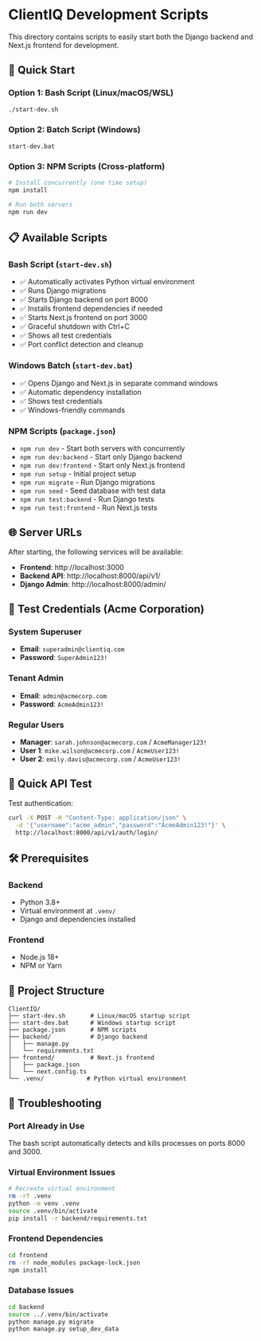 # ClientIQ Development Scripts

This directory contains scripts to easily start both the Django backend and Next.js frontend for development.

## 🚀 Quick Start

### Option 1: Bash Script (Linux/macOS/WSL)
```bash
./start-dev.sh
```

### Option 2: Batch Script (Windows)
```batch
start-dev.bat
```

### Option 3: NPM Scripts (Cross-platform)
```bash
# Install concurrently (one time setup)
npm install

# Run both servers
npm run dev
```

## 📋 Available Scripts

### Bash Script (`start-dev.sh`)
- ✅ Automatically activates Python virtual environment
- ✅ Runs Django migrations
- ✅ Starts Django backend on port 8000
- ✅ Installs frontend dependencies if needed
- ✅ Starts Next.js frontend on port 3000
- ✅ Graceful shutdown with Ctrl+C
- ✅ Shows all test credentials
- ✅ Port conflict detection and cleanup

### Windows Batch (`start-dev.bat`)
- ✅ Opens Django and Next.js in separate command windows
- ✅ Automatic dependency installation
- ✅ Shows test credentials
- ✅ Windows-friendly commands

### NPM Scripts (`package.json`)
- `npm run dev` - Start both servers with concurrently
- `npm run dev:backend` - Start only Django backend
- `npm run dev:frontend` - Start only Next.js frontend
- `npm run setup` - Initial project setup
- `npm run migrate` - Run Django migrations
- `npm run seed` - Seed database with test data
- `npm run test:backend` - Run Django tests
- `npm run test:frontend` - Run Next.js tests

## 🌐 Server URLs

After starting, the following services will be available:

- **Frontend**: http://localhost:3000
- **Backend API**: http://localhost:8000/api/v1/
- **Django Admin**: http://localhost:8000/admin/

## 🔐 Test Credentials (Acme Corporation)

### System Superuser
- **Email**: `superadmin@clientiq.com`
- **Password**: `SuperAdmin123!`

### Tenant Admin
- **Email**: `admin@acmecorp.com`
- **Password**: `AcmeAdmin123!`

### Regular Users
- **Manager**: `sarah.johnson@acmecorp.com` / `AcmeManager123!`
- **User 1**: `mike.wilson@acmecorp.com` / `AcmeUser123!`
- **User 2**: `emily.davis@acmecorp.com` / `AcmeUser123!`

## 🧪 Quick API Test

Test authentication:
```bash
curl -X POST -H "Content-Type: application/json" \
  -d '{"username":"acme_admin","password":"AcmeAdmin123!"}' \
  http://localhost:8000/api/v1/auth/login/
```

## 🛠 Prerequisites

### Backend
- Python 3.8+
- Virtual environment at `.venv/`
- Django and dependencies installed

### Frontend
- Node.js 18+
- NPM or Yarn

## 📁 Project Structure
```
ClientIQ/
├── start-dev.sh       # Linux/macOS startup script
├── start-dev.bat      # Windows startup script
├── package.json       # NPM scripts
├── backend/           # Django backend
│   ├── manage.py
│   └── requirements.txt
├── frontend/          # Next.js frontend
│   ├── package.json
│   └── next.config.ts
└── .venv/            # Python virtual environment
```

## 🔧 Troubleshooting

### Port Already in Use
The bash script automatically detects and kills processes on ports 8000 and 3000.

### Virtual Environment Issues
```bash
# Recreate virtual environment
rm -rf .venv
python -m venv .venv
source .venv/bin/activate
pip install -r backend/requirements.txt
```

### Frontend Dependencies
```bash
cd frontend
rm -rf node_modules package-lock.json
npm install
```

### Database Issues
```bash
cd backend
source ../.venv/bin/activate
python manage.py migrate
python manage.py setup_dev_data
```
